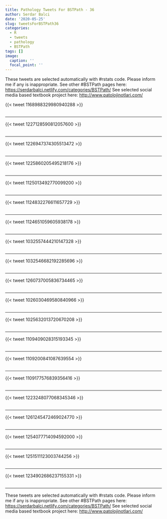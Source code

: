 ```yaml
---
title: Pathology Tweets For BSTPath - 36
author: Serdar Balci
date: '2020-05-25'
slug: tweetsForBSTPath36
categories:
  - R
  - tweets
  - pathology
  - BSTPath
tags: []
image:
  caption: ''
  focal_point: ''
---
```



These tweets are selected automatically with #rstats code. Please inform me if any is inappropriate.
See other #BSTPath pages here: https://serdarbalci.netlify.com/categories/BSTPath/ 
See selected social media based textbook project here: http://www.patolojinotlari.com/

{{< tweet 1168988329980940288 >}}
<br>
<br>
<hr>
{{< tweet 1227128590812057600 >}}
<br>
<br>
<hr>
{{< tweet 1226947374305513472 >}}
<br>
<br>
<hr>
{{< tweet 1225860205495218176 >}}
<br>
<br>
<hr>
{{< tweet 1125013492770099200 >}}
<br>
<br>
<hr>
{{< tweet 1124832276611657729 >}}
<br>
<br>
<hr>
{{< tweet 1124651059605938178 >}}
<br>
<br>
<hr>
{{< tweet 1032557444210147328 >}}
<br>
<br>
<hr>
{{< tweet 1032546682192285696 >}}
<br>
<br>
<hr>
{{< tweet 1260737005836734465 >}}
<br>
<br>
<hr>
{{< tweet 1026030469580840966 >}}
<br>
<br>
<hr>
{{< tweet 1025632013720670208 >}}
<br>
<br>
<hr>
{{< tweet 1109409028315193345 >}}
<br>
<br>
<hr>
{{< tweet 1109200841087639554 >}}
<br>
<br>
<hr>
{{< tweet 1109177576839356416 >}}
<br>
<br>
<hr>
{{< tweet 1223248077068345346 >}}
<br>
<br>
<hr>
{{< tweet 1261245472469024770 >}}
<br>
<br>
<hr>
{{< tweet 1254077714094592000 >}}
<br>
<br>
<hr>
{{< tweet 1251511123003744256 >}}
<br>
<br>
<hr>
{{< tweet 1234902686237155331 >}}
<br>
<br>
<hr>


These tweets are selected automatically with #rstats code. Please inform me if any is inappropriate.
See other #BSTPath pages here: https://serdarbalci.netlify.com/categories/BSTPath/ 
See selected social media based textbook project here: http://www.patolojinotlari.com/
